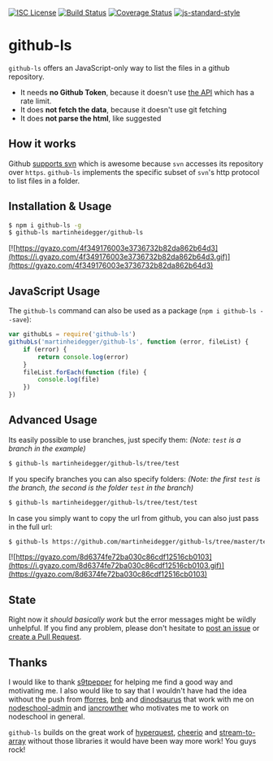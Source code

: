 [![ISC License](https://img.shields.io/badge/license-ISC-red.svg?style=flat)](https://tldrlegal.com/license/-isc-license)
[![Build Status](https://travis-ci.org/martinheidegger/github-ls.svg?branch=master)](https://travis-ci.org/martinheidegger/github-ls)
[![Coverage Status](https://coveralls.io/repos/github/martinheidegger/github-ls/badge.svg?branch=master)](https://coveralls.io/github/martinheidegger/github-ls?branch=master)
[![js-standard-style](https://img.shields.io/badge/code%20style-standard-brightgreen.svg)](http://standardjs.com/)

# github-ls
`github-ls` offers an JavaScript-only way to list the files in a github 
repository.

 - It needs **no Github Token**, because it doesn't use [the API](https://developer.github.com/v3/git/trees/) which has a rate limit.
 - It does **not fetch the data**, because it doesn't use git fetching
 - It does **not parse the html**, like suggested 

## How it works
Github [supports svn](https://help.github.com/articles/support-for-subversion-clients/)
which is awesome because `svn` accesses its repository over `https`.
`github-ls` implements the specific subset of `svn`'s http protocol to list files in a folder.

## Installation & Usage
```bash
$ npm i github-ls -g
$ github-ls martinheidegger/github-ls
```

[![https://gyazo.com/4f349176003e3736732b82da862b64d3](https://i.gyazo.com/4f349176003e3736732b82da862b64d3.gif)](https://gyazo.com/4f349176003e3736732b82da862b64d3)

## JavaScript Usage
The `github-ls` command can also be used as a package (`npm i github-ls --save`):

```JavaScript
var githubLs = require('github-ls')
githubLs('martinheidegger/github-ls', function (error, fileList) {
    if (error) {
        return console.log(error)
    }
    fileList.forEach(function (file) {
        console.log(file)
    })
})
```

## Advanced Usage
Its easily possible to use branches, just specify them:
_(Note: `test` is a branch in the example)_

```bash
$ github-ls martinheidegger/github-ls/tree/test
```

If you specify branches you can also specify folders:
_(Note: the first `test` is the branch, the second is the folder `test` in the branch)_

```bash
$ github-ls martinheidegger/github-ls/tree/test/test
```

In case you simply want to copy the url from github, you can also just pass in
the full url:

```bash
$ github-ls https://github.com/martinheidegger/github-ls/tree/master/test
```

[![https://gyazo.com/8d6374fe72ba030c86cdf12516cb0103](https://i.gyazo.com/8d6374fe72ba030c86cdf12516cb0103.gif)](https://gyazo.com/8d6374fe72ba030c86cdf12516cb0103)

## State
Right now it _should basically work_ but the error messages might be wildly
unhelpful. If you find any problem, please don't hesitate to
[post an issue](https://github.com/martinheidegger/github-ls/issues/new) or
[create a Pull Request](https://help.github.com/articles/creating-a-pull-request/).

## Thanks
I would like to thank [s9tpepper](https://github.com/s9tpepper) for helping me
find a good way and motivating me. I also would like to say that I wouldn't
have had the idea without the push from [fforres](https://github.com/fforres),
[bnb](https://github.com/bnb) and [dinodsaurus](https://github.com/dinodsaurus)
that work with me on [nodeschool-admin](https://github.com/nodeschool/admin)
and [iancrowther](https://github.com/iancrowther) who motivates me to work on nodeschool in general.

`github-ls` builds on the great work of
[hyperquest](https://github.com/substack/hyperquest),
[cheerio](https://github.com/cheeriojs/cheerio) and
[stream-to-array](https://github.com/stream-utils/stream-to-array) without
those libraries it would have been way more work! You guys rock!


